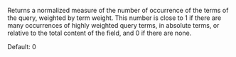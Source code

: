 Returns a normalized measure of the number of occurrence of the terms of the query, weighted by term weight. This number is close to 1 if there are many occurrences of highly weighted query terms, in absolute terms, or relative to the total content of the field, and 0 if there are none.

Default: 0